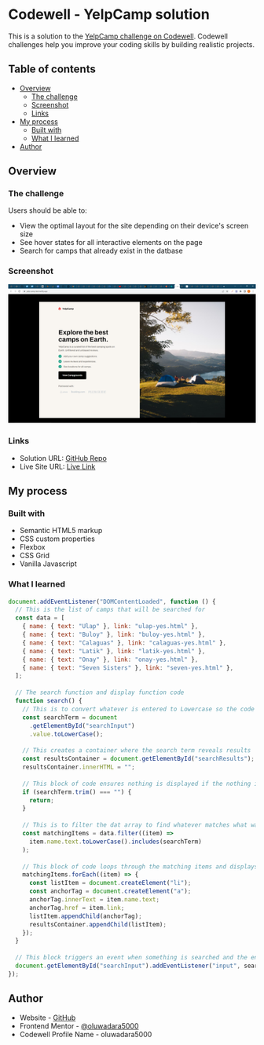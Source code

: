 # Codewell -  YelpCamp solution

This is a solution to the [YelpCamp challenge on Codewell](https://www.codewell.cc/challenges/yelpcamp-by-colt-steele--6144c7c8a383e41090a3d84b). Codewell challenges help you improve your coding skills by building realistic projects.

## Table of contents

- [Overview](#overview)
  - [The challenge](#the-challenge)
  - [Screenshot](#screenshot)
  - [Links](#links)
- [My process](#my-process)
  - [Built with](#built-with)
  - [What I learned](#what-i-learned)
- [Author](#author)

## Overview

### The challenge

Users should be able to:

- View the optimal layout for the site depending on their device's screen size
- See hover states for all interactive elements on the page
- Search for camps that already exist in the datbase

### Screenshot

![](/Assets/screenshot.png)

### Links

- Solution URL: [GitHub Repo](https://github.com/oluwadara5000/yelpcamp)
- Live Site URL: [Live Link](https://yelp-camp-test.netlify.app/)

## My process

### Built with

- Semantic HTML5 markup
- CSS custom properties
- Flexbox
- CSS Grid
- Vanilla Javascript

### What I learned

```js
document.addEventListener("DOMContentLoaded", function () {
  // This is the list of camps that will be searched for
  const data = [
    { name: { text: "Ulap" }, link: "ulap-yes.html" },
    { name: { text: "Buloy" }, link: "buloy-yes.html" },
    { name: { text: "Calaguas" }, link: "calaguas-yes.html" },
    { name: { text: "Latik" }, link: "latik-yes.html" },
    { name: { text: "Onay" }, link: "onay-yes.html" },
    { name: { text: "Seven Sisters" }, link: "seven-yes.html" },
  ];

  // The search function and display function code
  function search() {
    // This is to convert whatever is entered to Lowercase so the code can understand incase someone types in Uppercase
    const searchTerm = document
      .getElementById("searchInput")
      .value.toLowerCase();

    // This creates a container where the search term reveals results
    const resultsContainer = document.getElementById("searchResults");
    resultsContainer.innerHTML = "";

    // This block of code ensures nothing is displayed if the nothing is searched for
    if (searchTerm.trim() === "") {
      return;
    }

    // This is to filter the dat array to find whatever matches what was searched for
    const matchingItems = data.filter((item) =>
      item.name.text.toLowerCase().includes(searchTerm)
    );

    // This block of code loops through the matching items and displays them in the results container
    matchingItems.forEach((item) => {
      const listItem = document.createElement("li");
      const anchorTag = document.createElement("a");
      anchorTag.innerText = item.name.text;
      anchorTag.href = item.link;
      listItem.appendChild(anchorTag);
      resultsContainer.appendChild(listItem);
    });
  }

  // This block triggers an event when something is searched and the enter key is pressed
  document.getElementById("searchInput").addEventListener("input", search);
});
```

## Author

- Website - [GitHub](https://github.com/oluwadara5000)
- Frontend Mentor - [@oluwadara5000](https://www.frontendmentor.io/profile/oluwadara5000)
- Codewell Profile Name - oluwadara5000

